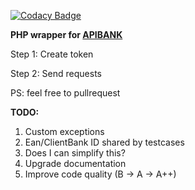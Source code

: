 
[![Codacy Badge](https://api.codacy.com/project/badge/Grade/e2826d9c7669441fa57ac7ab6fa0f231)](https://app.codacy.com/manual/lov3catch/apibank-client-php?utm_source=github.com&utm_medium=referral&utm_content=lov3catch/apibank-client-php&utm_campaign=Badge_Grade_Dashboard)

**PHP wrapper for [APIBANK](https://apibank.club)**

Step 1: Create token

Step 2: Send requests


PS: feel free to pullrequest

**TODO:**
1. Custom exceptions
2. Ean/ClientBank ID shared by testcases
3. Does I can simplify this?
4. Upgrade documentation
5. Improve code quality (B -> A -> A++)

